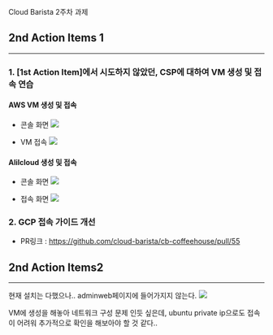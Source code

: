 Cloud Barista 2주차 과제 


## 2nd Action Items 1
----
### 1. [1st Action Item]에서 시도하지 않았던, CSP에 대하여 VM 생성 및 접속 연습

#### AWS VM 생성 및 접속

- 콘솔 화면 
![](https://images.velog.io/images/kyungkoh/post/33e1d8d3-3276-40f5-8625-49833b0fc3ce/%E1%84%89%E1%85%B3%E1%84%8F%E1%85%B3%E1%84%85%E1%85%B5%E1%86%AB%E1%84%89%E1%85%A3%E1%86%BA%202021-08-24%20%E1%84%8B%E1%85%A9%E1%84%92%E1%85%AE%2011.26.21.png)

- VM 접속
![](https://images.velog.io/images/kyungkoh/post/e70a1722-f2a0-4fb6-bdf2-2d954e2d96da/%E1%84%89%E1%85%B3%E1%84%8F%E1%85%B3%E1%84%85%E1%85%B5%E1%86%AB%E1%84%89%E1%85%A3%E1%86%BA%202021-08-24%20%E1%84%8B%E1%85%A9%E1%84%92%E1%85%AE%2011.11.42.png)

#### Alilcloud 생성 및 접속

- 콘솔 화면 
![](https://images.velog.io/images/kyungkoh/post/504dd4fa-41b7-42d0-845d-790167632387/%E1%84%89%E1%85%B3%E1%84%8F%E1%85%B3%E1%84%85%E1%85%B5%E1%86%AB%E1%84%89%E1%85%A3%E1%86%BA%202021-08-24%20%E1%84%8B%E1%85%A9%E1%84%92%E1%85%AE%2011.48.58.png)

- 접속 화면 
![](https://images.velog.io/images/kyungkoh/post/b408bf93-8183-4415-81f7-78e119b63152/%E1%84%89%E1%85%B3%E1%84%8F%E1%85%B3%E1%84%85%E1%85%B5%E1%86%AB%E1%84%89%E1%85%A3%E1%86%BA%202021-08-25%20%E1%84%8B%E1%85%A9%E1%84%8C%E1%85%A5%E1%86%AB%2012.55.42.png)

### 2. GCP 접속 가이드 개선 

- PR링크 : https://github.com/cloud-barista/cb-coffeehouse/pull/55


## 2nd Action Items2
---

현재 설치는 다했으나.. 
adminweb페이지에 들어가지지 않는다.
![](https://images.velog.io/images/kyungkoh/post/3d349596-1092-412d-adc1-e6a62cb28805/%E1%84%89%E1%85%B3%E1%84%8F%E1%85%B3%E1%84%85%E1%85%B5%E1%86%AB%E1%84%89%E1%85%A3%E1%86%BA%202021-08-25%20%E1%84%8B%E1%85%A9%E1%84%8C%E1%85%A5%E1%86%AB%2012.07.13.png)

VM에 생성을 해놓아 네트워크 구성 문제 인듯 싶은데, 
ubuntu private ip으로도 접속이 어려워 추가적으로 확인을 해보아야 할 것 같다..
